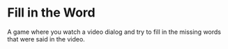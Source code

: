 # Fill in the Word

A game where you watch a video dialog and try to fill in the missing words that were said in the video.
